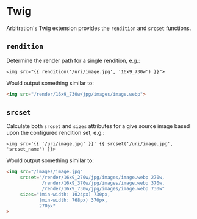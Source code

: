 Twig
====

Arbitration's Twig extension provides the `rendition` and `srcset` functions. 

`rendition`
-----------

Determine the render path for a single rendition, e.g.:

```twig
<img src="{{ rendition('/uri/image.jpg', '16x9_730w') }}">
```

Would output something similar to:

```html
<img src="/render/16x9_730w/jpg/images/image.webp">
```

`srcset`
--------

Calculate both `srcset` and `sizes` attributes for a give source image based upon the configured
rendition set, e.g.:

```twig
<img src='{{ '/uri/image.jpg' }}' {{ srcset('/uri/image.jpg', 'srcset_name') }}>
```

Would output something similar to:

```html
<img src="/images/image.jpg"
     srcset="/render/16x9_270w/jpg/images/image.webp 270w,
             /render/16x9_370w/jpg/images/image.webp 370w,
             /render/16x9_730w/jpg/images/image.webp 730w" 
     sizes="(min-width: 1024px) 730px,
            (min-width: 768px) 370px,
            270px" 
>
```

